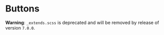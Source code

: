 # Buttons

**Warning**: `_extends.scss` is deprecated and will be removed by release of version `7.0.0`.

